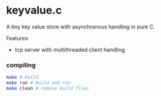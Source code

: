 # keyvalue.c

A tiny key value store with asynchronous handling in pure C.

Features:

- tcp server with multithreaded client handling

### compiling

```bash
make # build
make run # build and run
make clean # remove build files
```
